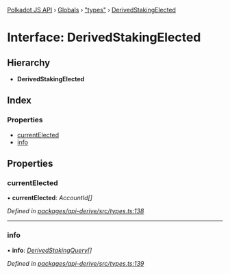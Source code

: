 [Polkadot JS API](../README.md) › [Globals](../globals.md) › ["types"](../modules/_types_.md) › [DerivedStakingElected](_types_.derivedstakingelected.md)

# Interface: DerivedStakingElected

## Hierarchy

* **DerivedStakingElected**

## Index

### Properties

* [currentElected](_types_.derivedstakingelected.md#currentelected)
* [info](_types_.derivedstakingelected.md#info)

## Properties

###  currentElected

• **currentElected**: *AccountId[]*

*Defined in [packages/api-derive/src/types.ts:138](https://github.com/polkadot-js/api/blob/4653cc0d8/packages/api-derive/src/types.ts#L138)*

___

###  info

• **info**: *[DerivedStakingQuery](_types_.derivedstakingquery.md)[]*

*Defined in [packages/api-derive/src/types.ts:139](https://github.com/polkadot-js/api/blob/4653cc0d8/packages/api-derive/src/types.ts#L139)*
